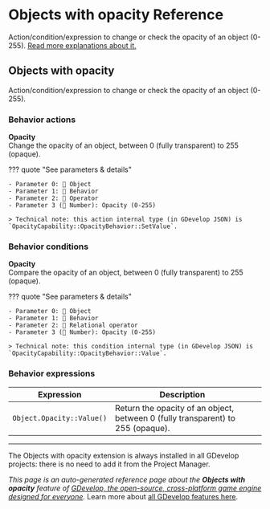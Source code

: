 # Objects with opacity Reference

Action/condition/expression to change or check the opacity of an object (0-255). [Read more explanations about it.](/gdevelop5/objects)



## Objects with opacity 

Action/condition/expression to change or check the opacity of an object (0-255). 

### Behavior actions

**Opacity**  
Change the opacity of an object, between 0 (fully transparent) to 255 (opaque).

??? quote "See parameters & details"

    - Parameter 0: 👾 Object
    - Parameter 1: 🧩 Behavior
    - Parameter 2: 🟰 Operator
    - Parameter 3 (🔢 Number): Opacity (0-255)

    > Technical note: this action internal type (in GDevelop JSON) is `OpacityCapability::OpacityBehavior::SetValue`.

### Behavior conditions

**Opacity**  
Compare the opacity of an object, between 0 (fully transparent) to 255 (opaque).

??? quote "See parameters & details"

    - Parameter 0: 👾 Object
    - Parameter 1: 🧩 Behavior
    - Parameter 2: 🟰 Relational operator
    - Parameter 3 (🔢 Number): Opacity (0-255)

    > Technical note: this condition internal type (in GDevelop JSON) is `OpacityCapability::OpacityBehavior::Value`.

### Behavior expressions

| Expression | Description |  |
|-----|-----|-----|
| `Object.Opacity::Value()` | Return the opacity of an object, between 0 (fully transparent) to 255 (opaque). ||



---

The Objects with opacity extension is always installed in all GDevelop projects: there is no need to add it from the Project Manager.

*This page is an auto-generated reference page about the **Objects with opacity** feature of [GDevelop, the open-source, cross-platform game engine designed for everyone](https://gdevelop.io/).* Learn more about [all GDevelop features here](/gdevelop5/all-features).